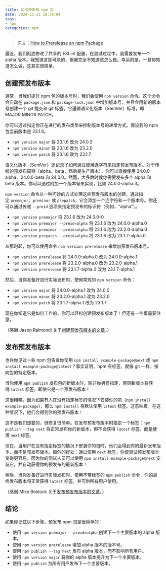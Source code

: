 ```yaml
---
title: 如何预发布 npm 包
date: 2024-11-22 10:39:04
tags:
- npm
categories: npm
---
```


> 原文：[How to Prerelease an npm Package](https://cloudfour.com/thinks/how-to-prerelease-an-npm-package/)

最近，我们彻底修改了共享的 ESLint 配置，在测试过程中，我需要发布一个 alpha 版本。我知道这是可能的，但我完全不知道该怎么做。幸运的是，一旦你知道怎么做，这其实很简单。

<!-- more -->

## 创建预发布版本

通常，当我们提升 npm 包的版本号时，我们会使用 `npm version` 命令。这个命令会自动在 `package.json` 和 `package-lock.json` 中增加版本号，并且会用新的版本号创建一个 git 提交和 git 标签。它遵循语义化版本（SemVer）标准，即 MAJOR.MINOR.PATCH。

你可以通过指定你正在进行的发布类型来控制版本号的递增方式。假设我的 npm 包当前版本是 23.1.6。

-   `npm version major` 将 23.1.6 改为 24.0.0
-   `npm version minor` 将 23.1.6 改为 23.2.0
-   `npm version patch` 将 23.1.6 改为 23.1.7

语义化版本（SemVer）还记录了如何通过使用连字符来指定预发布版本。对于传统的预发布周期（alpha、beta，然后是生产版本），你可以直接使用 24.0.0-alpha、24.0.0-beta 和 24.0.0。然而，大多数时候你需要发布多个 alpha 和 beta 版本。你可以通过附加一个版本号来实现，比如 24.0.0-alpha.3。

`npm version` 命令以一种巧妙的方式处理这些预发布版本的创建。通过指定 `premajor`、`preminor` 或 `prepatch`，它会添加一个连字符和一个版本号。你还可以通过传递 `--preid` 选项来指定预发布的标识符（例如，“alpha”）。

-   `npm version premajor` 将 23.1.6 改为 24.0.0-0
-   `npm version premajor --preid=alpha` 将 23.1.6 改为 24.0.0-alpha.0
-   `npm version preminor --preid=alpha` 将 23.1.6 改为 23.2.0-alpha.0
-   `npm version prepatch --preid=alpha` 将 23.1.6 改为 23.1.7-alpha.0

从那时起，你可以使用命令 `npm version prerelease` 来增加预发布版本号。

-   `npm version prerelease` 将 24.0.0-alpha.0 改为 24.0.0-alpha.1
-   `npm version prerelease` 将 23.2.0-alpha.0 改为 23.2.0-alpha.1
-   `npm version prerelease` 将 23.1.7-alpha.0 改为 23.1.7-alpha.1

然后，当你准备好进行实际发布时，使用常规的 `npm version` 命令：

-   `npm version major` 将 24.0.0-alpha.1 改为 24.0.0
-   `npm version minor` 将 23.2.0-alpha.1 改为 23.2.0
-   `npm version patch` 将 23.1.7-alpha.1 改为 23.1.7

现在你知道它是如何工作的，你可以轻松创建预发布版本了！但还有一件事需要注意。

（感谢 Jason Raimondi 关于[创建预发布版本的文章](https://jasonraimondi.com/posts/use-the-npm-version-command-to-semantically-version-your-node-project/)。）

## 发布预发布版本

也许你见过一些 npm 包告诉你使用 `npm install example-package@next` 或 `npm install example-package@latest`？事实证明，npm 有标签，就像 git 一样，指向包的特定版本。

当你使用 `npm publish` 发布包的新版本时，除非你另有指定，否则新版本将获得 `latest` 标签，即使它是一个预发布版本！

这很糟糕，因为如果有人在没有指定标签的情况下安装你的包（`npm install example-package`），那么 `npm install` 将默认使用 `latest` 标签。这意味着，在这种情况下，他们会得到你的预发布版本！

这不是我们想要的，但修复很简单。在发布预发布版本时指定一个标签：`npm publish --tag next` 将正常发布你的新版本，但不会获得 `latest` 标签，而是使用 `next` 标签。

现在，当用户在没有指定标签的情况下安装你的包时，他们会得到你的最新发布版本，而不是预发布版本。额外的好处：通过使用 `next` 标签，你使测试预发布版本变得更容易，因为你的测试人员可以使用 `npm install example-package@next` 安装它，并自动获得你的预发布的最新版本！

稍后，当你准备好进行实际发布时，使用不带标签的 `npm publish` 命令，你的最终发布版本将正常获得 `latest` 标签，并可供所有用户使用。

（感谢 Mike Bostock 关于[发布预发布版本的文章](https://medium.com/@mbostock/prereleases-and-npm-e778fc5e2420)。）

## 结论

如果你记住以下步骤，预发布 npm 包是很简单的：

- 使用 `npm version premajor --preid=alpha` 创建下一个主要版本的 alpha 版本。
- 使用 `npm version prerelease` 增加 alpha 版本的版本号。
- 使用 `npm publish --tag next` 发布 alpha 版本，而不影响所有用户。
- 使用 `npm version major` 将你的 alpha 版本提升为下一个主要版本。
- 使用 `npm publish` 为所有用户发布下一个主要版本。